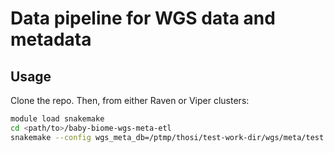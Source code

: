 # Data pipeline for WGS data and metadata

## Usage

Clone the repo. Then, from either Raven or Viper clusters:

```bash
module load snakemake
cd <path/to>/baby-biome-wgs-meta-etl
snakemake --config wgs_meta_db=/ptmp/thosi/test-work-dir/wgs/meta/test.duckdb
```